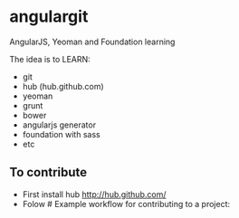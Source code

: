 angulargit
==========

AngularJS, Yeoman and Foundation learning

The idea is to LEARN:

* git
* hub (hub.github.com)
* yeoman
* grunt
* bower
* angularjs generator
* foundation with sass
* etc

To contribute
-------------

* First install hub http://hub.github.com/
* Folow # Example workflow for contributing to a project:
